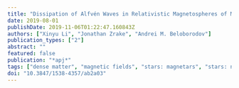 ```yaml
---
title: "Dissipation of Alfvén Waves in Relativistic Magnetospheres of Magnetars"
date: 2019-08-01
publishDate: 2019-11-06T01:22:47.160843Z
authors: ["Xinyu Li", "Jonathan Zrake", "Andrei M. Beloborodov"]
publication_types: ["2"]
abstract: ""
featured: false
publication: "*apj*"
tags: ["dense matter", "magnetic fields", "stars: magnetars", "stars: neutron", "waves", "Astrophysics - High Energy Astrophysical Phenomena"]
doi: "10.3847/1538-4357/ab2a03"
---
```


